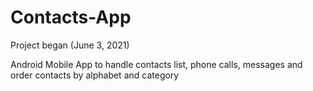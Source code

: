 # Contacts-App

Project began (June 3, 2021)

Android Mobile App to handle contacts list, phone calls, messages and order contacts by alphabet and category
